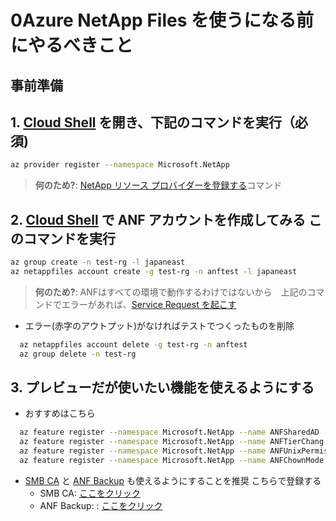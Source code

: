 # 0Azure NetApp Files を使うになる前にやるべきこと

## 事前準備

## 1. [Cloud Shell](https://docs.microsoft.com/ja-jp/azure/cloud-shell/overview) を開き、下記のコマンドを実行（必須)

  ```bash
  az provider register --namespace Microsoft.NetApp
  ```

  > **何のため?**:  [NetApp リソース プロバイダーを登録する](https://docs.microsoft.com/ja-jp/azure/azure-netapp-files/azure-netapp-files-register)コマンド

## 2. [Cloud Shell](https://docs.microsoft.com/ja-jp/azure/cloud-shell/overview) で ANF アカウントを作成してみる このコマンドを実行

  ```bash
  az group create -n test-rg -l japaneast
  az netappfiles account create -g test-rg -n anftest -l japaneast
  ```
  
  > **何のため?**:  ANFはすべての環境で動作するわけではないから　上記のコマンドでエラーがあれば、[Service Request を起こす](https://docs.microsoft.com/ja-jp/azure/azure-portal/supportability/how-to-create-azure-support-request)

* エラー(赤字のアウトプット)がなければテストでつくったものを削除

```bash
  az netappfiles account delete -g test-rg -n anftest
  az group delete -n test-rg
  ```

## 3. プレビューだが使いたい機能を使えるようにする

* おすすめはこちら

```bash
  az feature register --namespace Microsoft.NetApp --name ANFSharedAD
  az feature register --namespace Microsoft.NetApp --name ANFTierChang
  az feature register --namespace Microsoft.NetApp --name ANFUnixPermissions
  az feature register --namespace Microsoft.NetApp --name ANFChownMode
  ```

* [SMB CA](https://docs.microsoft.com/ja-jp/azure/azure-netapp-files/enable-continuous-availability-existing-smb) と [ANF Backup](https://docs.microsoft.com/ja-jp/azure/azure-netapp-files/backup-introduction) も使えるようにすることを推奨 こちらで登録する
  * SMB CA: [ここをクリック](https://forms.office.com/Pages/ResponsePage.aspx?id=v4j5cvGGr0GRqy180BHbR2Qj2eZL0mZPv1iKUrDGvc9UQUFTUjExUDA5VU5KMUY1RllSVjNEOUVTWCQlQCN0PWcu)
  * ANF Backup: : [ここをクリック](https://forms.office.com/pages/responsepage.aspx?id=v4j5cvGGr0GRqy180BHbR2Qj2eZL0mZPv1iKUrDGvc9UMkI3NUIxVkVEVkdJMko3WllQMVRNMTdEWSQlQCN0PWcu)